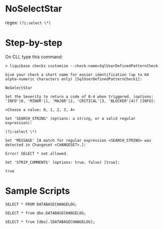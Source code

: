 # NoSelectStar

regex: `(?i:select \*)`

# Step-by-step

On CLI, type this command:

`> liquibase checks customize --check-name=SqlUserDefinedPatternCheck`


```
Give your check a short name for easier identification (up to 64 alpha-numeric characters only) [SqlUserDefinedPatternCheck1]: 
```
`NoSelectStar`


```
Set the Severity to return a code of 0-4 when triggered. (options: 'INFO'|0, 'MINOR'|1, 'MAJOR'|2, 'CRITICAL'|3, 'BLOCKER'|4)? [INFO]: 
```
`<Choose a value: 0, 1, 2, 3, 4>`

```
Set 'SEARCH_STRING' (options: a string, or a valid regular expression):
```
`(?i:select \*)`

```
Set 'MESSAGE' [A match for regular expression <SEARCH_STRING> was detected in Changeset <CHANGESET>.]:
```
`Error! SELECT * not allowed.`

```
Set 'STRIP_COMMENTS' (options: true, false) [true]:
```
`true`

# Sample Scripts
```
SELECT * FROM DATABASECHANGELOG;
```
```
SELECT * from dbo.DATABASECHANGELOG;
```
```
SELECT * from [dbo].[DATABASECHANGELOG];
```